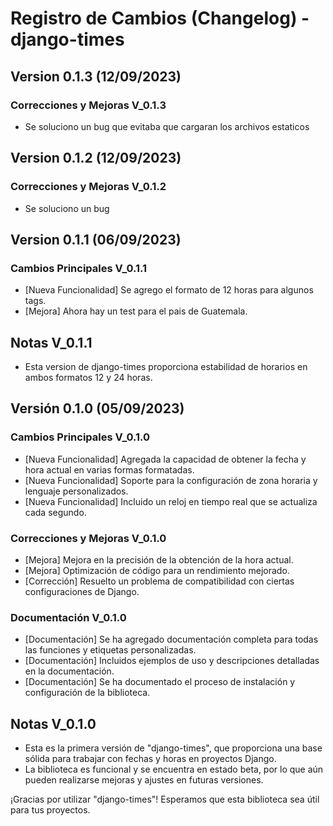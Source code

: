 # Registro de Cambios (Changelog) - django-times

## Version 0.1.3 (12/09/2023)

### Correcciones y Mejoras V_0.1.3

- Se soluciono un bug que evitaba que cargaran los archivos estaticos

## Version 0.1.2 (12/09/2023)

### Correcciones y Mejoras V_0.1.2

- Se soluciono un bug

## Version 0.1.1 (06/09/2023)

### Cambios Principales V_0.1.1

- [Nueva Funcionalidad] Se agrego el formato de 12 horas para algunos tags.
- [Mejora] Ahora hay un test para el pais de Guatemala.

## Notas V_0.1.1

- Esta version de django-times proporciona estabilidad de horarios en ambos formatos 12 y 24 horas.

## Versión 0.1.0 (05/09/2023)

### Cambios Principales V_0.1.0

- [Nueva Funcionalidad] Agregada la capacidad de obtener la fecha y hora actual en varias formas formatadas.
- [Nueva Funcionalidad] Soporte para la configuración de zona horaria y lenguaje personalizados.
- [Nueva Funcionalidad] Incluido un reloj en tiempo real que se actualiza cada segundo.

### Correcciones y Mejoras V_0.1.0

- [Mejora] Mejora en la precisión de la obtención de la hora actual.
- [Mejora] Optimización de código para un rendimiento mejorado.
- [Corrección] Resuelto un problema de compatibilidad con ciertas configuraciones de Django.

### Documentación V_0.1.0

- [Documentación] Se ha agregado documentación completa para todas las funciones y etiquetas personalizadas.
- [Documentación] Incluidos ejemplos de uso y descripciones detalladas en la documentación.
- [Documentación] Se ha documentado el proceso de instalación y configuración de la biblioteca.

## Notas V_0.1.0

- Esta es la primera versión de "django-times", que proporciona una base sólida para trabajar con fechas y horas en proyectos Django.
- La biblioteca es funcional y se encuentra en estado beta, por lo que aún pueden realizarse mejoras y ajustes en futuras versiones.

¡Gracias por utilizar "django-times"! Esperamos que esta biblioteca sea útil para tus proyectos.
